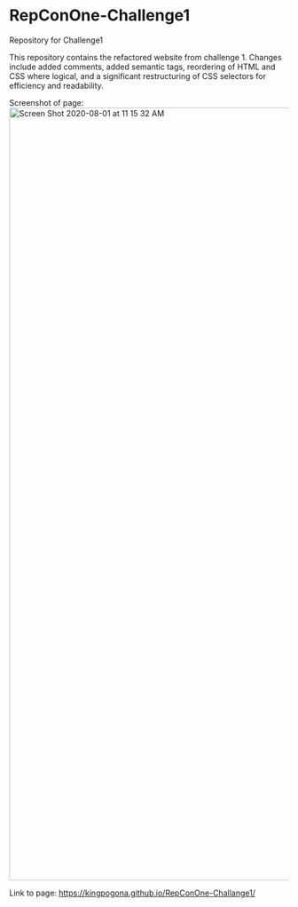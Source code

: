 # RepConOne-Challenge1
Repository for Challenge1


This repository contains the refactored website from challenge 1. 
Changes include added comments, added semantic tags, reordering of HTML and CSS where logical, 
and a significant restructuring of CSS selectors for efficiency and readability.

Screenshot of page:
<img width="1392" alt="Screen Shot 2020-08-01 at 11 15 32 AM" src="https://user-images.githubusercontent.com/31211822/89106694-351aa200-d3e9-11ea-8989-0f4b1e409a70.png">

Link to page:
https://kingpogona.github.io/RepConOne-Challange1/
